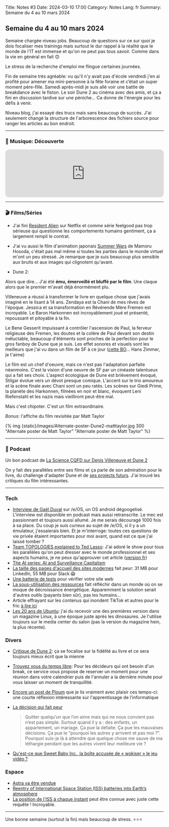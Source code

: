 Title: Notes #3
Date: 2024-03-10 17:00
Category: Notes
Lang: fr
Summary: Semaine du 4 au 10 mars 2024

## Semaine du 4 au 10 mars 2024

Semaine chargée niveau jobs. Beaucoup de questions sur ce sur quoi je dois focaliser mes trainings mais surtout le dur rappel à la réalité que le monde de l'IT est immense et qu'on ne peut pas tous savoir. Comme dans la vie en général en fait 😊

Le stress de la recherche d'emploi me flingue certaines journées.

Fin de semaine très agréable: vu qu'il n'y avait pas d'école vendredi j'en ai profité pour amener ma mini-personne à la fête foraine et c’était un super moment père-fille. Samedi après-midi je suis allé voir une battle de breakdance avec le fiston. Le soir Dune 2 au cinéma avec des amis, et ça a fini en discussion tardive sur une péniche... Ca donne de l'énergie pour les défis à venir.

Niveau blog, j'ai essayé des trucs mais sans beaucoup de succès. J'ai seulement changé la structure de l'arborescence des fichiers source pour ranger les articles au bon endroit.

---

### 🎵 Musique: Découverte

<iframe style="border-radius:12px" src="https://open.spotify.com/embed/track/6jjfe8XPMD3ANzyyucjMPJ?utm_source=generator" width="100%" height="152" frameBorder="0" allowfullscreen="" allow="autoplay; clipboard-write; encrypted-media; fullscreen; picture-in-picture" loading="lazy"></iframe>

---

### 🎬 Films/Séries

* J'ai fini [Resident Alien](https://www.netflix.com/title/81405070) sur Netflix et comme série feelgood pas trop sérieuse qui questionne les comportements humains gentiment, ça a largement rempli le contrat.

* J'ai vu aussi le film d'animation japonais [Summer Wars](https://fr.wikipedia.org/wiki/Summer_Wars) de Mamoru Hosoda, c'était pas mal même si toutes les parties dans le monde virtuel m'ont un peu stressé. Je remarque que je suis beaucoup plus sensible aux bruits et aux images qui clignotent qu'avant.

* Dune 2:

Alors que dire... J'ai été **ému, émerveillé et bluffé par le film**. Une claque alors que le premier m'avait déjà énormément plu.

Villeneuve a réussi à transformer le livre en quelque chose que j'avais imaginé en le lisant à 14 ans. Zendaya est la Chani de mes rêves de l'époque. Jessica et sa transformation en Révérende Mère Fremen est incroyable. Le Baron Harkonnen est incroyablement joué et présenté, repoussant et pitoyable à la fin.

Le Bene Gesserit impuissant à contrôler l'ascension de Paul, la ferveur religieuse des Fremen, les doutes et la colère de Paul devant son destin inéluctable, beaucoup d'éléments sont proches de la perfection pour le gros fanboy de Dune que je suis. Les effet sonores et visuels sont les meilleurs que j'ai vu dans un film de SF à ce jour ([cette BO](https://open.spotify.com/intl-fr/album/1PeYjDmxcRNvxLd5mGHuCC?si=1pgcxsPVRsCGth5HGJ6O2Q)... Hans Zimmer, je t'aime)

Le film est un chef d'oeuvre, mais ce n'est pas l'adaptation parfaite néanmoins. C'est la vision d'une oeuvre de SF par un cinéaste talentueux qui a fait ses choix. L'aspect écologique de Dune est brièvement évoqué, Stilgar évolue vers un dévot presque comique. L'accent sur le trio amoureux et la scène finale avec Chani sont un peu ratés. Les scènes sur Giedi Prime, la planète des Harkonnen, filmées en noir et blanc, évoquent Leni Riefenstahl et les nazis mais vieilliront peut-être mal.

Mais c'est chipoter. C'est un film extraordinaire.

_Bonus_: l'affiche du film revisitée par Matt Taylor

{% img {static}/images/Alternate-poster-Dune2-matttaylor.jpg 300 "Alternate poster de Matt Taylor" "Alternate poster de Matt Taylor" %}

---

### 🎤 Podcast

Un bon podcast de [La Science CQFD sur Denis Villeneuve et Dune 2](https://www.radiofrance.fr/franceculture/podcasts/la-science-cqfd/la-sf-selon-villeneuve-a-lune-dune-a-la-deux-1205031)

On y fait des parallèles entre ses films et ça parle de son admiration pour le livre, du challenge d'adapter Dune et de [ses projects futurs](https://www.numerama.com/pop-culture/793247-apres-dune-partie-2-denis-villeneuve-va-adapter-un-autre-classique-sf.html). J'ai trouvé les critiques du film intéressantes.

---

### Tech

* [Interview de Gaël Duval](https://www.projets-libres.org/e-os-murena-android-degoogelise-gael-duval/) sur /e/OS, un OS android dégoogelisé. L'interview est disponible en podcast mais aussi retranscrite.
Le mec est passionnant et toujours aussi allumé. Je me serais découragé 1000 fois à sa place. Du coup je suis curieux au sujet de /e/OS, si il y a un émulateur, j'essaierais bien. Et je m'interroge: toutes ces questions de vie privée étaient importantes pour moi avant, quand est ce que j'ai laissé tomber ?
* [Team TOPOLOGIES explained to Ted Lasso](https://medium.com/@tpierrain/team-topologies-explained-to-ted-lasso-eb6e7792cfea): J'ai adoré le show pour tous les parallèles qu'on peut dresser avec le monde professionnel et ses aspects humains, je ne peux qu'approuver cet article ([version fr](https://medium.com/@tpierrain/team-topologies-et-football-1639cbd02e97))
* [The AI series: AI and Surveillance Capitalism](https://www.youtube.com/watch?v=iLzQXWq_Sp0)
* [La taille des pages d'accueil des sites modernes](https://tonsky.me/blog/js-bloat/) fait peur: 31 MB pour LinkedIn, 55 MB pour Slack 😱
* [Une batterie de tests](https://web-check.xyz/) pour vérifier votre site web
* [La sous-utilisation des ressources](https://www.nextplatform.com/2024/03/04/kubernetes-clusters-have-massive-overprovisioning-of-compute-and-memory/) fait réfléchir dans un monde où on se moque de décroissance énergétique. Apparemment la solution serait d'autres outils (payants bien sûr), pas les humains...
* Article effrayant sur les contenus qui inondent TikTok et autres pour le fric [à lire ici](https://www.404media.co/inside-the-world-of-tiktok-spammers-and-the-ai-tools-that-enable-them/)
* [Les 20 ans de Ubuntu](https://www.zdnet.com/article/canonical-turns-20-shaping-the-ubuntu-linux-world/): j'ai du recevoir une des premières version dans un magazine Linux, à une époque juste après les dinosaures. Je l'utilise toujours sur le media center du salon (pas la version du magazine hein, la plus récente).

### Divers

* [Critique de Dune 2](https://lepauledorion.com/2024/03/03/chronique-invitee-dune-2-le-film-vu-par-stephanie-chaptal/): ça se focalise sur la fidélité au livre et ce sera toujours mieux écrit que la mienne
* [Trouvez vous du temps libre](https://www.fondationdurien.org/): Pour les décideurs qui ont besoin d'un break, ce service vous propose de reserver un moment pour une réunion dans votre calendrier puis de l'annuler a la dernière minute pour vous laisser un moment de tranquillité.
* [Encore un post de Ploum](https://ploum.net/2024-03-05-lectures-education-informatique-ecologie.html) que je lis vraiment avec plaisir ces temps-ci: une courte réflexion intéressante sur l'apprentissage de l'informatique
* [La décision qui fait peur](https://maylisty.medium.com/la-d%C3%A9cision-qui-fait-peur-25a6bc6621f4)

    > Quitter quelqu’un que l’on aime mais qui ne nous convient pas n’est pas simple. Surtout quand il y a : des enfants, un appartement, un mariage. Ça pue la défaite. Ça pue les mauvaises décisions. Ça pue le “pourquoi les autres y arrivent et pas moi ?”. Pourquoi suis-je là à attendre que quelque chose me sauve de ma léthargie pendant que les autres vivent leur meilleure vie ? 

* [Qu'est-ce que Sweet Baby Inc., la boîte accusée de « wokiser » le jeu vidéo ?](https://www.numerama.com/politique/1647102-quest-ce-que-sweet-baby-inc-la-boite-accusee-de-wokiser-le-jeu-video.html)

### Espace

* [Astra va être vendue](https://arstechnica.com/space/2024/03/after-astra-loses-99-percent-of-its-value-founders-take-rocket-firm-private/)
* [Reentry of International Space Station (ISS) batteries into Earth’s atmosphere](https://www.esa.int/Space_Safety/Space_Debris/Reentry_of_International_Space_Station_ISS_batteries_into_Earth_s_atmosphere)
* [La position de l'ISS à chaque instant](http://api.open-notify.org/iss-now.json) peut être connue avec juste cette requête ! Incroyable.

---

Une bonne semaine (surtout la fin) mais beaucoup de stress. ⭐⭐⭐